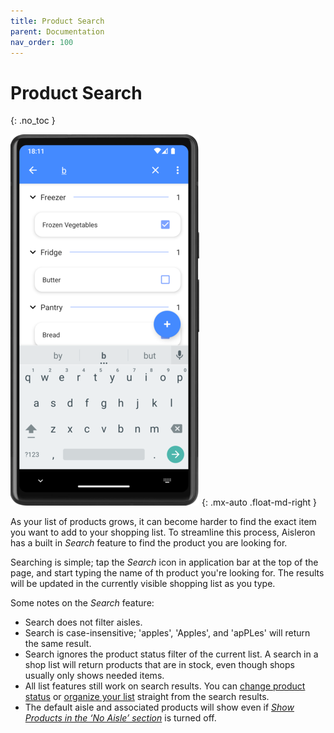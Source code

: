 ```yaml
---
title: Product Search
parent: Documentation
nav_order: 100
---
```


# Product Search
{: .no_toc }

![Product Search](/assets/images/screenshots/light-mode/alr-220-search.png)
{: .mx-auto .float-md-right }

As your list of products grows, it can become harder to find the exact item you want to add to your shopping list. To streamline this process, Aisleron has a built in *Search* feature to find the product you are looking for.

Searching is simple; tap the *Search* icon in application bar at the top of the page, and start typing the name of th product you're looking for. The results will be updated in the currently visible shopping list as you type.

Some notes on the *Search* feature:
* Search does not filter aisles.
* Search is case-insensitive; 'apples', 'Apples', and 'apPLes' will return the same result.
* Search ignores the product status filter of the current list. A search in a shop list will return products that are in stock, even though shops usually only shows needed items. 
* All list features still work on search results. You can [change product status](/docs/documentation/product-status) or [organize your list](/docs/documentation/organize-lists.html#organizing-a-list) straight from the search results.
* The default aisle and associated products will show even if [*Show Products in the ‘No Aisle’ section*](/docs/documentation/manage-shops.md#add-a-shop) is turned off.